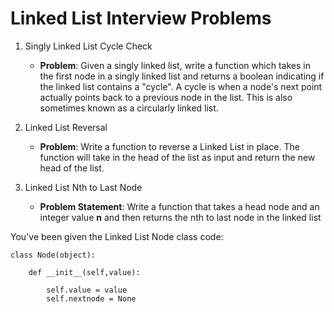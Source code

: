 # Linked List Interview Problems
1. Singly Linked List Cycle Check

    * **Problem**: Given a singly linked list, write a function which takes in the first node in a singly linked list and returns a boolean indicating if the linked list contains a "cycle".
      A cycle is when a node's next point actually points back to a previous node in the list. This is also sometimes known as a circularly linked list.


2. Linked List Reversal

    * **Problem**: Write a function to reverse a Linked List in place. The function will take in the head of the list as input and return the new head of the list.


3. Linked List Nth to Last Node

    * **Problem Statement**: Write a function that takes a head node and an integer value **n** and then returns the nth to last node in the linked list


You've been given the Linked List Node class code:

    class Node(object):
    
        def __init__(self,value):
            
            self.value = value
            self.nextnode = None